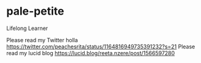 # pale-petite
Lifelong Learner

Please read my Twitter holla https://twitter.com/peachesrita/status/1164816949735391232?s=21
Please read my lucid blog https://lucid.blog/reeta.nzere/post/1566597280
